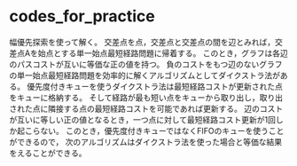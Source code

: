 # codes_for_practice

幅優先探索を使って解く。
交差点を点，交差点と交差点の間を辺とみれば，交差点Aを始点とする単一始点最短経路問題に帰着する。
このとき，グラフは各辺のパスコストが互いに等価な正の値を持つ。
負のコストをもつ辺のないグラフの単一始点最短経路問題を効率的に解くアルゴリズムとしてダイクストラ法がある。
優先度付きキューを使うダイクストラ法は最短経路コストが更新された点をキューに格納する。
そして経路が最も短い点をキューから取り出し，取り出された点に隣接する点の最短経路コストを可能であれば更新する。
辺のコストが互いに等しい正の値となるとき，一つ点に対して最短経路コスト更新が1回しか起こらない。
このとき，優先度付きキューではなくFIFOのキューを使うことができるので，
次のアルゴリズムはダイクストラ法を使った場合と等価な結果をえることができる。

